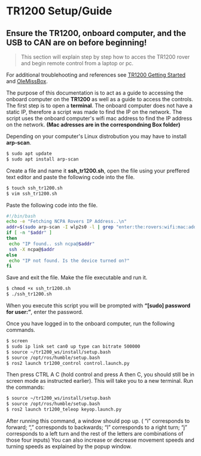 # TR1200 Setup/Guide
## **Ensure the TR1200, onboard computer, and the USB to CAN are on before beginning!**
>This section will explain step by step how to acces the TR1200 rover and begin remote control from a laptop or pc.

For additional troublehooting and references see [TR1200 Getting Started](https://docs.trossenrobotics.com/tr1200_docs/getting_started.html) and [OleMissBox](https://olemiss.app.box.com/folder/314410283580).


The purpose of this documentation is to act as a guide to accessing the onboard computer on the **TR1200** as well as a guide to access the controls. The first step is to open a **terminal**. The onboard computer does not have a static IP, therefore a script was made to find the IP on the network. The script uses the onboard computer's wifi mac address to find the IP address on the network.
**(Mac adresses are in the correspondning Box folder)**

Depending on your computer's Linux distrobution you may have to install **arp-scan**.

```bash
$ sudo apt update
$ sudo apt install arp-scan
```
Create a file and name it **ssh_tr1200.sh**, open the file using your preffered text editor and paste the following code into the file.

```bash
$ touch ssh_tr1200.sh
$ vim ssh_tr1200.sh
```
Paste the following code into the file.

```bash
#!/bin/bash
echo -e "Fetching NCPA Rovers IP Address..\n"
addr=$(sudo arp-scan -I wlp2s0 -l | grep "enter:the:rovers:wifi:mac:address" | cut -f1)
if [ -n "$addr" ]
then
 echo "IP found.. ssh ncpa@$addr"
 ssh -X ncpa@$addr
else
 echo "IP not found. Is the device turned on?"
fi
```
Save and exit the file. Make the file executable and run it. 

```bash
$ chmod +x ssh_tr1200.sh
$ ./ssh_tr1200.sh
```
When you execute this script you will be prompted with **“[sudo] password for user:”**, enter the password.

Once you have logged in to the onboard computer, run the following commands.

```bash
$ screen
$ sudo ip link set can0 up type can bitrate 500000
$ source ~/tr1200_ws/install/setup.bash
$ source /opt/ros/humble/setup.bash
$ ros2 launch tr1200_control control.launch.py
```

Then press CTRL A C (hold control and press A then C, you should still be in screen
mode as instructed earlier). This will take you to a new terminal. Run the commands:

```bash
$ source ~/tr1200_ws/install/setup.bash
$ source /opt/ros/humble/setup.bash
$ ros2 launch tr1200_teleop keyop.launch.py
```
After running this command, a window should pop up. ( “i” corresponds to forward;
“,” corresponds to backwards; “l” corresponds to a right turn; “j” corresponds to a left turn and
the rest of the letters are combinations of those four inputs) You can also increase or decrease
movement speeds and turning speeds as explained by the popup window.







